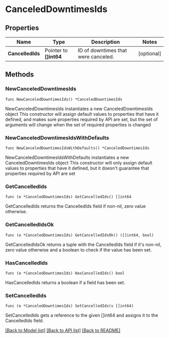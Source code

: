 # CanceledDowntimesIds

## Properties

Name | Type | Description | Notes
------------ | ------------- | ------------- | -------------
**CancelledIds** | Pointer to **[]int64** | ID of downtimes that were canceled. | [optional] 

## Methods

### NewCanceledDowntimesIds

`func NewCanceledDowntimesIds() *CanceledDowntimesIds`

NewCanceledDowntimesIds instantiates a new CanceledDowntimesIds object
This constructor will assign default values to properties that have it defined,
and makes sure properties required by API are set, but the set of arguments
will change when the set of required properties is changed

### NewCanceledDowntimesIdsWithDefaults

`func NewCanceledDowntimesIdsWithDefaults() *CanceledDowntimesIds`

NewCanceledDowntimesIdsWithDefaults instantiates a new CanceledDowntimesIds object
This constructor will only assign default values to properties that have it defined,
but it doesn't guarantee that properties required by API are set

### GetCancelledIds

`func (o *CanceledDowntimesIds) GetCancelledIds() []int64`

GetCancelledIds returns the CancelledIds field if non-nil, zero value otherwise.

### GetCancelledIdsOk

`func (o *CanceledDowntimesIds) GetCancelledIdsOk() ([]int64, bool)`

GetCancelledIdsOk returns a tuple with the CancelledIds field if it's non-nil, zero value otherwise
and a boolean to check if the value has been set.

### HasCancelledIds

`func (o *CanceledDowntimesIds) HasCancelledIds() bool`

HasCancelledIds returns a boolean if a field has been set.

### SetCancelledIds

`func (o *CanceledDowntimesIds) SetCancelledIds(v []int64)`

SetCancelledIds gets a reference to the given []int64 and assigns it to the CancelledIds field.


[[Back to Model list]](../README.md#documentation-for-models) [[Back to API list]](../README.md#documentation-for-api-endpoints) [[Back to README]](../README.md)


